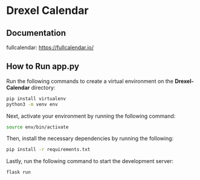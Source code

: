 # Drexel Calendar

## Documentation
fullcalendar: https://fullcalendar.io/


## How to Run app.py
Run the following commands to create a virtual environment on the **Drexel-Calendar** directory:
```bash
pip install virtualenv
python3 -m venv env
```
Next, activate your environment by running the following command:
```bash
source env/bin/activate
```
Then, install the necessary dependencies by running the following:
```bash
pip install -r requirements.txt
```
Lastly, run the following command to start the development server:
```bash
flask run
```
